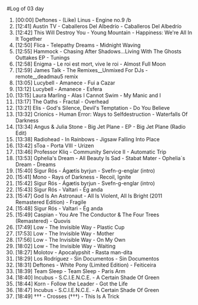 #Log of 03 day

1. [00:00] Deftones - (Like) Linus - Engine no.9 /b
1. [12:41] Austin TV - Caballeros Del Albedrío - Caballeros Del Albedrío
1. [12:42] This Will Destroy You - Young Mountain - Happiness: We're All In It Together
1. [12:50] Flica - Telepathy Dreams - Midnight Waving
1. [12:55] Hammock - Chasing After Shadows...Living With The Ghosts Outtakes EP - Tunings
1. [12:58] Enigma - Le roi est mort, vive le roi - Almost Full Moon
1. [12:59] James Talk - The Remixes__Unmixed For DJs - remote__deadmau5 remix
1. [13:05] Lucybell - Amanece - Fui a Cazar
1. [13:12] Lucybell - Amanece - Esfera
1. [13:15] Laura Marling - Alas I Cannot Swim - My Manic and I
1. [13:17] The Oaths - Fractal - Overhead
1. [13:21] Elis - God's Silence, Devil's Temptation - Do You Believe
1. [13:32] Crionics - Human Error: Ways to Selfdestruction - Waterfalls Of Darkness
1. [13:34] Angus & Julia Stone - Big Jet Plane - EP - Big Jet Plane (Radio Edit)
1. [13:38] Radiohead - In Rainbows - Jigsaw Falling Into Place
1. [13:42] sToa - Porta VIII - Urizen
1. [13:46] Professor Kliq - Community Service II - Automatic Trip
1. [13:53] Ophelia's Dream - All Beauty Is Sad - Stabat Mater - Ophelia´s Dream - Dreams
1. [15:40] Sigur Rós - Ágætis byrjun - Svefn-g-englar (intro)
1. [15:41] Mono - Rays of Darkness - Recoil, Ignite
1. [15:42] Sigur Rós - Ágætis byrjun - Svefn-g-englar (intro)
1. [15:43] Sigur Rós - Valtari - Ég anda
1. [15:47] God Is An Astronaut - All Is Violent, All Is Bright (2011 Remastered Edition) - Fragile
1. [15:48] Sigur Rós - Valtari - Ég anda
1. [15:49] Caspian - You Are The Conductor & The Four Trees (Remastered) - Quovis
1. [17:49] Low - The Invisible Way - Plastic Cup
1. [17:53] Low - The Invisible Way - Mother
1. [17:56] Low - The Invisible Way - On My Own
1. [18:02] Low - The Invisible Way - Waiting
1. [18:27] Molotov - Apocalypshit - Rasta man-dita
1. [18:29] Los Rodríguez - Sin Documentos - Sin Documentos
1. [18:31] Deftones - White Pony (Limited Edition) - Feiticeira
1. [18:39] Team Sleep - Team Sleep - Paris Arm
1. [18:40] Incubus - S.C.I.E.N.C.E. - A Certain Shade Of Green
1. [18:44] Korn - Follow the Leader - Got the Life
1. [18:47] Incubus - S.C.I.E.N.C.E. - A Certain Shade Of Green
1. [18:49] ††† - Crosses (†††) - This Is A Trick
